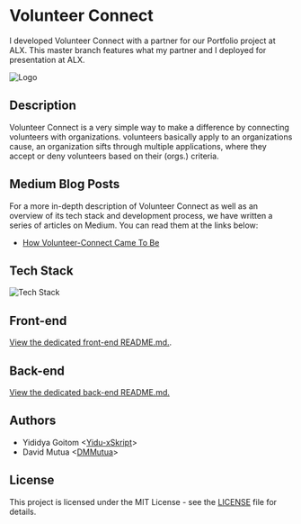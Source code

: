 # Volunteer Connect

I developed Volunteer Connect with a partner for our Portfolio project at ALX. This master branch features what my partner and I deployed for presentation at ALX.

![Logo](https://res.cloudinary.com/xplorestate/image/upload/v1680691588/logo_ynojhl.svg)

## Description

Volunteer Connect is a very simple way to make a difference by connecting volunteers with organizations. volunteers basically apply to an organizations cause, an organization sifts through multiple applications, where they accept or deny volunteers based on their (orgs.) criteria.

## Medium Blog Posts

For a more in-depth description of Volunteer Connect as well as an overview of its tech stack and development process, we have written a series of articles on Medium. You can read them at the links below:

- [How Volunteer-Connect Came To Be](https://medium.com/@thebenefactor37/how-volunteer-connect-came-to-be-ef819eb40750)

## Tech Stack

![Tech Stack](https://res.cloudinary.com/xplorestate/image/upload/v1680691299/Server_side_Back-end_1_gauvwz.png)

## Front-end

[View the dedicated front-end README.md.](https://github.com/Yidu-xSkript/volunteer_connect/blob/master/frontend/README.md).

## Back-end

[View the dedicated back-end README.md.](https://github.com/Yidu-xSkript/volunteer_connect/blob/master/backend/README.md)

## Authors

- Yididya Goitom <[Yidu-xSkript](https://github.com/Yidu-xSkript)>
- David Mutua <[DMMutua](https://github.com/DMMutua)>

## License

This project is licensed under the MIT License - see the [LICENSE](https://github.com/Yidu-xSkript/volunteer_connect/blob/master/LICENSE) file for details.
